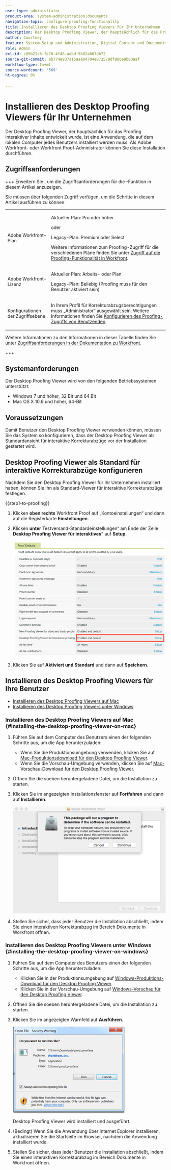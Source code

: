 ```yaml
---
user-type: administrator
product-area: system-administration;documents
navigation-topic: configure-proofing-functionality
title: Installieren des Desktop Proofing Viewers für Ihr Unternehmen
description: Der Desktop Proofing Viewer, der hauptsächlich für das Proofing interaktiver Inhalte entwickelt wurde, ist eine Anwendung, die auf dem lokalen Computer jedes Benutzers installiert werden muss. Als Adobe Workfront- oder Workfront Proof-Administrator können Sie diese Installation durchführen.
author: Courtney
feature: System Setup and Administration, Digital Content and Documents
role: Admin
exl-id: c89b21c6-fe70-4f46-aebd-5b82a667db72
source-git-commit: ab774e937a15aaa04704e872579df880a9b80aaf
workflow-type: tm+mt
source-wordcount: '569'
ht-degree: 0%

---
```


# Installieren des Desktop Proofing Viewers für Ihr Unternehmen

<!--Audited: 05/2024-->

Der Desktop Proofing Viewer, der hauptsächlich für das Proofing interaktiver Inhalte entwickelt wurde, ist eine Anwendung, die auf dem lokalen Computer jedes Benutzers installiert werden muss. Als Adobe Workfront- oder Workfront Proof-Administrator können Sie diese Installation durchführen.

## Zugriffsanforderungen

+++ Erweitern Sie , um die Zugriffsanforderungen für die -Funktion in diesem Artikel anzuzeigen.

Sie müssen über folgenden Zugriff verfügen, um die Schritte in diesem Artikel ausführen zu können:

<table style="table-layout:auto">
 <col> 
 <col> 
 <tbody> 
  <tr> 
   <td role="rowheader">Adobe Workfront-Plan</td> 
   <td> <p>Aktueller Plan: Pro oder höher</p> <p>oder</p> <p>Legacy-Plan: Premium oder Select</p> <p>Weitere Informationen zum Proofing-Zugriff für die verschiedenen Pläne finden Sie unter <a href="../../../administration-and-setup/manage-workfront/configure-proofing/access-to-proofing-functionality.md" class="MCXref xref">Zugriff auf die Proofing-Funktionalität in Workfront</a>.</p> </td> 
  </tr> 
  <tr> 
   <td role="rowheader">Adobe Workfront-Lizenz</td> 
   <td> <p>Aktueller Plan: Arbeits- oder Plan</p> <p>Legacy-Plan: Beliebig (Proofing muss für den Benutzer aktiviert sein)</p> </td> 
  </tr> 
  <tr> 
   <td role="rowheader">Konfigurationen der Zugriffsebene</td> 
   <td> <p>In Ihrem Profil für Korrekturabzugsberechtigungen muss „Administrator“ ausgewählt sein. Weitere Informationen finden Sie <a href="../../../administration-and-setup/manage-workfront/configure-proofing/configure-a-users-proofing-access.md" class="MCXref xref">Konfigurieren des Proofing-Zugriffs von Benutzenden</a>.</p> </td> 
  </tr> 
 </tbody> 
</table>

Weitere Informationen zu den Informationen in dieser Tabelle finden Sie unter [Zugriffsanforderungen in der Dokumentation zu Workfront](/help/quicksilver/administration-and-setup/add-users/access-levels-and-object-permissions/access-level-requirements-in-documentation.md).

+++

## Systemanforderungen

Der Desktop Proofing Viewer wird von den folgenden Betriebssystemen unterstützt:

* Windows 7 und höher, 32 Bit und 64 Bit
* Mac OS X 10.9 und höher, 64-Bit

## Voraussetzungen

Damit Benutzer den Desktop Proofing Viewer verwenden können, müssen Sie das System so konfigurieren, dass der Desktop Proofing Viewer als Standardansicht für interaktive Korrekturabzüge vor der Installation gestartet wird.

## Desktop Proofing Viewer als Standard für interaktive Korrekturabzüge konfigurieren

Nachdem Sie den Desktop Proofing Viewer für Ihr Unternehmen installiert haben, können Sie ihn als Standard-Viewer für interaktive Korrekturabzüge festlegen.

{{step1-to-proofing}}

1. Klicken **oben rechts** Workfront Proof auf „Kontoeinstellungen“ und dann auf die Registerkarte **Einstellungen**.

1. Klicken **unter** Testversand-Standardeinstellungen“ am Ende der Zeile **Desktop Proofing Viewer für interaktives**&quot; auf **Setup**.

   ![Standardeinstellungen für Korrekturabzüge](assets/proof-defaults.png)

1. Klicken Sie auf **Aktiviert und Standard** und dann auf **Speichern**.

## Installieren des Desktop Proofing Viewers für Ihre Benutzer

* [Installieren des Desktop Proofing Viewers auf Mac](#installing-the-desktop-proofing-viewer-on-mac)
* [Installieren des Desktop Proofing Viewers unter Windows](#installing-the-desktop-proofing-viewer-on-windows)

### Installieren des Desktop Proofing Viewers auf Mac {#installing-the-desktop-proofing-viewer-on-mac}

1. Führen Sie auf dem Computer des Benutzers einen der folgenden Schritte aus, um die App herunterzuladen:

   * Wenn Sie die Produktionsumgebung verwenden, klicken Sie auf [Mac-Produktionsdownload für den Desktop Proofing Viewer](https://assets.proofhq.com/nativeviewer/desktop_viewer/Workfront+Proof-2.1.19.pkg).
   * Wenn Sie die Vorschau-Umgebung verwenden, klicken Sie auf [Mac-Vorschau-Download für den Desktop Proofing Viewer](https://assets.preview.proofhq.com/nativeviewer/desktop_viewer/Workfront+Proof+Preview-2.1.19.pkg).

1. Öffnen Sie die soeben heruntergeladene Datei, um die Installation zu starten.
1. Klicken Sie im angezeigten Installationsfenster auf **Fortfahren** und dann auf **Installieren**.

   ![Installationskasten](assets/install-wf-proof-box.png)

1. Stellen Sie sicher, dass jeder Benutzer die Installation abschließt, indem Sie einen interaktiven Korrekturabzug im Bereich Dokumente in Workfront öffnen.

### Installieren des Desktop Proofing Viewers unter Windows {#installing-the-desktop-proofing-viewer-on-windows}

1. Führen Sie auf dem Computer des Benutzers einen der folgenden Schritte aus, um die App herunterzuladen:

   * Klicken Sie in der Produktionsumgebung auf [Windows-Produktions-Download für den Desktop Proofing Viewer](https://assets.proofhq.com/nativeviewer/desktop_viewer/Workfront+Proof+Setup+2.1.19.exe).
   * Klicken Sie in der Vorschau-Umgebung auf [Windows-Vorschau für den Desktop Proofing Viewer](https://assets.preview.proofhq.com/nativeviewer/desktop_viewer/Workfront+Proof+Preview+Setup+2.1.19.exe).

1. Öffnen Sie die soeben heruntergeladene Datei, um die Installation zu starten.
1. Klicken Sie im angezeigten Warnfeld auf **Ausführen**.

   ![screen_shot_2018-05-02_at_10.56.55_AM.png](assets/screen-shot-2018-05-02-at-10.56.55-am-350x271.png)

   Desktop Proofing Viewer wird installiert und ausgeführt.

1. (Bedingt) Wenn Sie die Anwendung über Internet Explorer installieren, aktualisieren Sie die Startseite im Browser, nachdem die Anwendung installiert wurde.
1. Stellen Sie sicher, dass jeder Benutzer die Installation abschließt, indem Sie einen interaktiven Korrekturabzug im Bereich Dokumente in Workfront öffnen.
